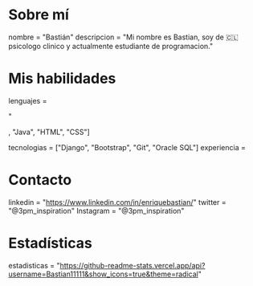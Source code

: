 # Sobre mí
nombre = "Bastián"
descripcion = "Mi nombre es Bastian, soy de :chile: psicologo clinico y actualmente estudiante de programacion."

# Mis habilidades
lenguajes =

"

, "Java", "HTML", "CSS"]

tecnologias = ["Django", "Bootstrap", "Git", "Oracle SQL"]
experiencia = 

# Contacto
linkedin = "https://www.linkedin.com/in/enriquebastian/"
twitter = "@3pm_inspiration"
Instagram = "@3pm_inspiration"

# Estadísticas
estadisticas = "https://github-readme-stats.vercel.app/api?username=Bastian11111&show_icons=true&theme=radical"


